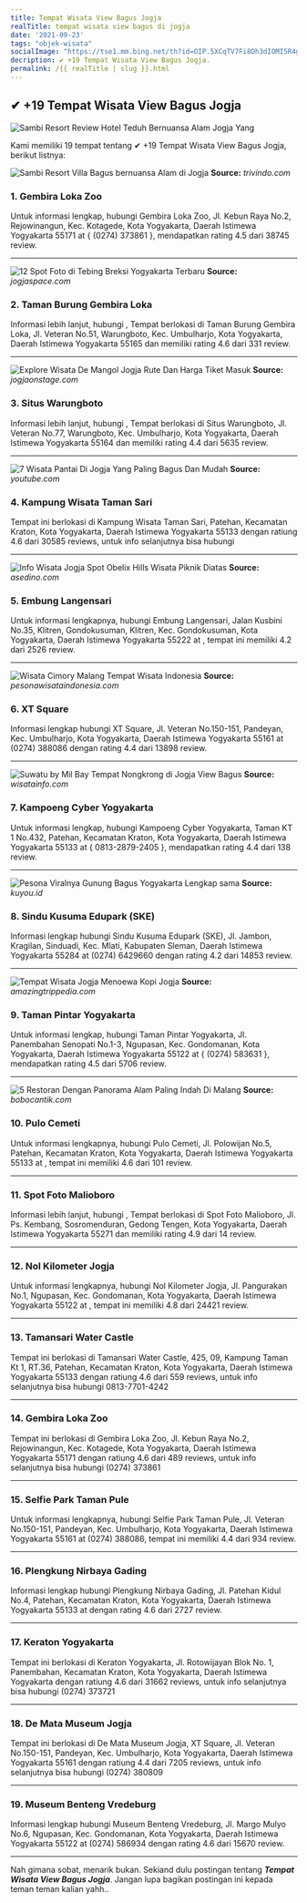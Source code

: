 ```yaml
---
title: Tempat Wisata View Bagus Jogja
realTitle: tempat wisata view bagus di jogja
date: '2021-09-23'
tags: "objek-wisata"
socialImage: "https://tse1.mm.bing.net/th?id=OIP.5XCqTV7Fi8Dh3dIOMI5R4gHaE8&amp;pid=15.1"
decription: ✔ +19 Tempat Wisata View Bagus Jogja.
permalink: /{{ realTitle | slug }}.html
---
```


## ✔ +19 Tempat Wisata View Bagus Jogja

![Sambi Resort Review Hotel Teduh Bernuansa Alam Jogja Yang ](http://www.bobocantik.com/wp-content/uploads/2017/01/sambi-resort_jogja.jpg)



Kami memiliki 19 tempat tentang ✔ +19 Tempat Wisata View Bagus Jogja, berikut listnya:



![Sambi Resort Villa Bagus bernuansa Alam di Jogja](https://tse3.mm.bing.net/th?id=OIP.--pwRwcoIB8uR9NZvVQLSQHaEK&amp;pid=15.1)
**Source:** _trivindo.com_


### 1. Gembira Loka Zoo



Untuk informasi lengkap, hubungi Gembira Loka Zoo, Jl. Kebun Raya No.2, Rejowinangun, Kec. Kotagede, Kota Yogyakarta, Daerah Istimewa Yogyakarta 55171 at { (0274) 373861 }, mendapatkan rating 4.5 dari 38745 review.

---


![12 Spot Foto di Tebing Breksi Yogyakarta Terbaru](https://tse2.mm.bing.net/th?id=OIP.XZ9wRNfkjrmo5uTD8V5YYQHaFa&amp;pid=15.1)
**Source:** _jogjaspace.com_


### 2. Taman Burung Gembira Loka



Informasi lebih lanjut, hubungi , Tempat berlokasi di Taman Burung Gembira Loka, Jl. Veteran No.51, Warungboto, Kec. Umbulharjo, Kota Yogyakarta, Daerah Istimewa Yogyakarta 55165 dan memiliki rating 4.6 dari 331 review.

---


![Explore Wisata De Mangol Jogja Rute Dan Harga Tiket Masuk](https://tse3.mm.bing.net/th?id=OIP.1w29zPc8pbEPy_ukVvb8FwHaFj&amp;pid=15.1)
**Source:** _jogjaonstage.com_


### 3. Situs Warungboto



Informasi lebih lanjut, hubungi , Tempat berlokasi di Situs Warungboto, Jl. Veteran No.77, Warungboto, Kec. Umbulharjo, Kota Yogyakarta, Daerah Istimewa Yogyakarta 55164 dan memiliki rating 4.4 dari 5635 review.

---


![7 Wisata Pantai Di Jogja Yang Paling Bagus Dan Mudah ](https://tse2.mm.bing.net/th?id=OIP.KDCs7zDeW4tKn9Xvb6R6JgHaEK&amp;pid=15.1)
**Source:** _youtube.com_


### 4. Kampung Wisata Taman Sari



Tempat ini berlokasi di Kampung Wisata Taman Sari, Patehan, Kecamatan Kraton, Kota Yogyakarta, Daerah Istimewa Yogyakarta 55133 dengan ratiung 4.6 dari 30585 reviews, untuk info selanjutnya bisa hubungi 

---


![Info Wisata Jogja  Spot Obelix Hills Wisata Piknik Diatas ](https://tse2.mm.bing.net/th?id=OIP.aJnQ6zGxAzH_Aglj4y62EQHaE8&amp;pid=15.1)
**Source:** _asedino.com_


### 5. Embung Langensari



Untuk informasi lengkapnya, hubungi Embung Langensari, Jalan Kusbini No.35, Klitren, Gondokusuman, Klitren, Kec. Gondokusuman, Kota Yogyakarta, Daerah Istimewa Yogyakarta 55222 at , tempat ini memiliki 4.2 dari 2526 review.

---


![Wisata Cimory Malang  Tempat Wisata Indonesia](https://tse3.mm.bing.net/th?id=OIP.SOHQpBByHPZ3xYVOrlfNggHaFj&amp;pid=15.1)
**Source:** _pesonawisataindonesia.com_


### 6. XT Square



Informasi lengkap hubungi XT Square, Jl. Veteran No.150-151, Pandeyan, Kec. Umbulharjo, Kota Yogyakarta, Daerah Istimewa Yogyakarta 55161 at (0274) 388086 dengan rating 4.4 dari 13898 review.

---


![Suwatu by Mil  Bay Tempat Nongkrong di Jogja View Bagus ](https://tse2.mm.bing.net/th?id=OIP.3bTuv_ZZzkbFQkVITtOzcwHaHa&amp;pid=15.1)
**Source:** _wisatainfo.com_


### 7. Kampoeng Cyber Yogyakarta



Untuk informasi lengkap, hubungi Kampoeng Cyber Yogyakarta, Taman KT 1 No.432, Patehan, Kecamatan Kraton, Kota Yogyakarta, Daerah Istimewa Yogyakarta 55133 at { 0813-2879-2405 }, mendapatkan rating 4.4 dari 138 review.

---


![Pesona Viralnya Gunung Bagus Yogyakarta Lengkap sama ](https://tse2.mm.bing.net/th?id=OIP.AsU8pq6JI1c2bkw9keJqfgHaJQ&amp;pid=15.1)
**Source:** _kuyou.id_


### 8. Sindu Kusuma Edupark (SKE)



Informasi lengkap hubungi Sindu Kusuma Edupark (SKE), Jl. Jambon, Kragilan, Sinduadi, Kec. Mlati, Kabupaten Sleman, Daerah Istimewa Yogyakarta 55284 at (0274) 6429660 dengan rating 4.2 dari 14853 review.

---


![Tempat Wisata Jogja Menoewa Kopi Jogja](https://tse4.mm.bing.net/th?id=OIP.fIVB2J46GlGtRVzzzTNLTAHaD4&amp;pid=15.1)
**Source:** _amazingtrippedia.com_


### 9. Taman Pintar Yogyakarta



Untuk informasi lengkap, hubungi Taman Pintar Yogyakarta, Jl. Panembahan Senopati No.1-3, Ngupasan, Kec. Gondomanan, Kota Yogyakarta, Daerah Istimewa Yogyakarta 55122 at { (0274) 583631 }, mendapatkan rating 4.5 dari 5706 review.

---


![5 Restoran Dengan Panorama Alam Paling Indah Di Malang](https://tse3.mm.bing.net/th?id=OIP.Sl__1zmb3THkLYtZmEvhcAHaFj&amp;pid=15.1)
**Source:** _bobocantik.com_


### 10. Pulo Cemeti



Untuk informasi lengkapnya, hubungi Pulo Cemeti, Jl. Polowijan No.5, Patehan, Kecamatan Kraton, Kota Yogyakarta, Daerah Istimewa Yogyakarta 55133 at , tempat ini memiliki 4.6 dari 101 review.

---


### 11. Spot Foto Malioboro



Informasi lebih lanjut, hubungi , Tempat berlokasi di Spot Foto Malioboro, Jl. Ps. Kembang, Sosromenduran, Gedong Tengen, Kota Yogyakarta, Daerah Istimewa Yogyakarta 55271 dan memiliki rating 4.9 dari 14 review.

---


### 12. Nol Kilometer Jogja



Untuk informasi lengkapnya, hubungi Nol Kilometer Jogja, Jl. Pangurakan No.1, Ngupasan, Kec. Gondomanan, Kota Yogyakarta, Daerah Istimewa Yogyakarta 55122 at , tempat ini memiliki 4.8 dari 24421 review.

---


### 13. Tamansari Water Castle



Tempat ini berlokasi di Tamansari Water Castle, 425, 09, Kampung Taman Kt 1, RT.36, Patehan, Kecamatan Kraton, Kota Yogyakarta, Daerah Istimewa Yogyakarta 55133 dengan ratiung 4.6 dari 559 reviews, untuk info selanjutnya bisa hubungi 0813-7701-4242

---


### 14. Gembira Loka Zoo



Tempat ini berlokasi di Gembira Loka Zoo, Jl. Kebun Raya No.2, Rejowinangun, Kec. Kotagede, Kota Yogyakarta, Daerah Istimewa Yogyakarta 55171 dengan ratiung 4.6 dari 489 reviews, untuk info selanjutnya bisa hubungi (0274) 373861

---


### 15. Selfie Park Taman Pule



Untuk informasi lengkapnya, hubungi Selfie Park Taman Pule, Jl. Veteran No.150-151, Pandeyan, Kec. Umbulharjo, Kota Yogyakarta, Daerah Istimewa Yogyakarta 55161 at (0274) 388086, tempat ini memiliki 4.4 dari 934 review.

---


### 16. Plengkung Nirbaya Gading



Informasi lengkap hubungi Plengkung Nirbaya Gading, Jl. Patehan Kidul No.4, Patehan, Kecamatan Kraton, Kota Yogyakarta, Daerah Istimewa Yogyakarta 55133 at  dengan rating 4.6 dari 2727 review.

---


### 17. Keraton Yogyakarta



Tempat ini berlokasi di Keraton Yogyakarta, Jl. Rotowijayan Blok No. 1, Panembahan, Kecamatan Kraton, Kota Yogyakarta, Daerah Istimewa Yogyakarta dengan ratiung 4.6 dari 31662 reviews, untuk info selanjutnya bisa hubungi (0274) 373721

---


### 18. De Mata Museum Jogja



Tempat ini berlokasi di De Mata Museum Jogja, XT Square, Jl. Veteran No.150-151, Pandeyan, Kec. Umbulharjo, Kota Yogyakarta, Daerah Istimewa Yogyakarta 55161 dengan ratiung 4.4 dari 7205 reviews, untuk info selanjutnya bisa hubungi (0274) 380809

---


### 19. Museum Benteng Vredeburg



Informasi lengkap hubungi Museum Benteng Vredeburg, Jl. Margo Mulyo No.6, Ngupasan, Kec. Gondomanan, Kota Yogyakarta, Daerah Istimewa Yogyakarta 55122 at (0274) 586934 dengan rating 4.6 dari 15670 review.

---









Nah gimana sobat, menarik bukan. Sekiand dulu postingan tentang ***Tempat Wisata View Bagus Jogja***. Jangan lupa bagikan postingan ini kepada teman teman kalian yahh..

